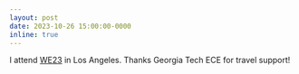 ```yaml
---
layout: post
date: 2023-10-26 15:00:00-0000
inline: true
---
```


I attend [WE23](https://we23.swe.org/) in Los Angeles. Thanks Georgia Tech ECE for travel support!